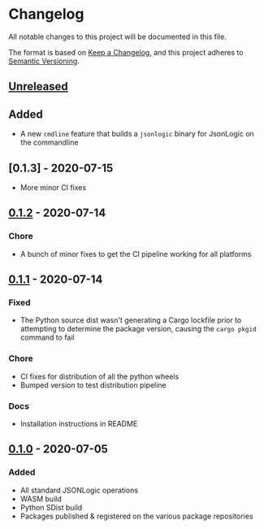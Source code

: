 # Changelog
All notable changes to this project will be documented in this file.

The format is based on [Keep a Changelog](https://keepachangelog.com/en/1.0.0/),
and this project adheres to [Semantic Versioning](https://semver.org/spec/v2.0.0.html).

## [Unreleased]

## Added

- A new `cmdline` feature that builds a `jsonlogic` binary for JsonLogic on
  the commandline

## [0.1.3] - 2020-07-15

- More minor CI fixes

## [0.1.2] - 2020-07-14

### Chore

- A bunch of minor fixes to get the CI pipeline working for all platforms

## [0.1.1] - 2020-07-14

### Fixed
- The Python source dist wasn't generating a Cargo lockfile prior to attempting
  to determine the package version, causing the `cargo pkgid` command to fail

### Chore
- CI fixes for distribution of all the python wheels
- Bumped version to test distribution pipeline

### Docs
- Installation instructions in README

## [0.1.0] - 2020-07-05

### Added
- All standard JSONLogic operations
- WASM build
- Python SDist build
- Packages published & registered on the various package repositories

[Unreleased]: https://github.com/Bestowinc/json-logic-rs/compare/v0.1.2...HEAD
[0.1.2]: https://github.com/Bestowinc/json-logic-rs/compare/v0.1.0...v0.1.2
[0.1.1]: https://github.com/Bestowinc/json-logic-rs/compare/v0.1.0...v0.1.1
[0.1.0]: https://github.com/Bestowinc/json-logic-rs/compare/0ce0196...v0.1.0
